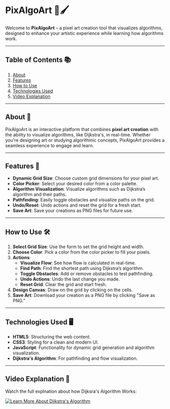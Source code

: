 # PixAlgoArt 🎨🖌️

Welcome to **PixAlgoArt** – a pixel art creation tool that visualizes algorithms, designed to enhance your artistic experience while learning how algorithms work.

---

## Table of Contents 📚

1. [About](#about)
2. [Features](#features)
3. [How to Use](#how-to-use)
4. [Technologies Used](#technologies-used)
5. [Video Explanation](#Video-Explanation)

---

## About 🤖

PixAlgoArt is an interactive platform that combines **pixel art creation** with the ability to visualize algorithms, like Dijkstra's, in real-time. Whether you're designing art or studying algorithmic concepts, PixAlgoArt provides a seamless experience to engage and learn.

---

## Features 🎨

- **Dynamic Grid Size**: Choose custom grid dimensions for your pixel art.
- **Color Picker**: Select your desired color from a color palette.
- **Algorithm Visualization**: Visualize algorithms such as Dijkstra’s algorithm and their paths.
- **Pathfinding**: Easily toggle obstacles and visualize paths on the grid.
- **Undo/Reset**: Undo actions and reset the grid for a fresh start.
- **Save Art**: Save your creations as PNG files for future use.

---

## How to Use 🛠️

1. **Select Grid Size**: Use the form to set the grid height and width.
2. **Choose Color**: Pick a color from the color picker to fill your pixels.
3. **Actions**:
   - **Visualize Flow**: See how flow is calculated in real-time.
   - **Find Path**: Find the shortest path using Dijkstra’s algorithm.
   - **Toggle Obstacles**: Add or remove obstacles to test pathfinding.
   - **Undo Actions**: Undo the last change you made.
   - **Reset Grid**: Clear the grid and start fresh.
4. **Design Canvas**: Draw on the grid by clicking on the cells.
5. **Save Art**: Download your creation as a PNG file by clicking "Save as PNG."

---

## Technologies Used 🖥️

- **HTML5**: Structuring the web content.
- **CSS3**: Styling for a clean and modern UI.
- **JavaScript**: Functionality for dynamic grid generation and algorithm visualization.
- **Dijkstra's Algorithm**: For pathfinding and flow visualization.

---

## Video Explanation 🎥

Watch the full explnation about how Dijksra's Algorithm Works:

[![Learn More About Dijkstra's Algorithm](https://img.youtube.com/vi/EFg3u_E6eHU/0.jpg)](https://www.youtube.com/watch?v=EFg3u_E6eHU)
